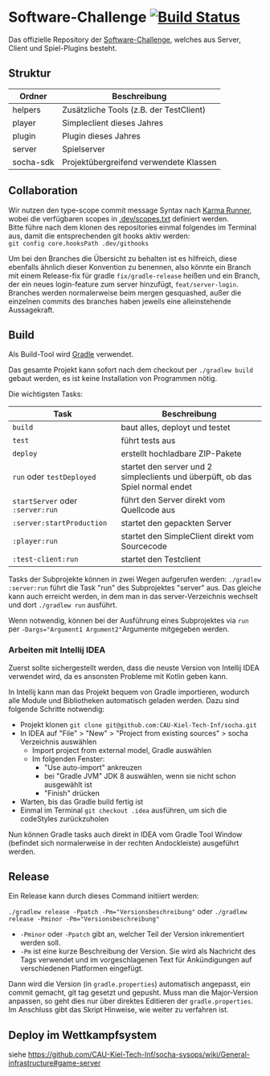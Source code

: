 # Software-Challenge [![Build Status](https://travis-ci.com/CAU-Kiel-Tech-Inf/socha.svg?branch=master)](https://travis-ci.com/CAU-Kiel-Tech-Inf/socha)

Das offizielle Repository der [Software-Challenge](https://www.software-challenge.de/), welches aus Server, Client und Spiel-Plugins besteht.

## Struktur

| Ordner | Beschreibung |
| ------ | ------------ |
| helpers | Zusätzliche Tools (z.B. der TestClient) |
| player | Simpleclient dieses Jahres |
| plugin | Plugin dieses Jahres |
| server | Spielserver |
| socha-sdk | Projektübergreifend verwendete Klassen |

## Collaboration

Wir nutzen den type-scope commit message Syntax nach [Karma Runner](http://karma-runner.github.io/4.0/dev/git-commit-msg.html), wobei die verfügbaren scopes in [.dev/scopes.txt](.dev/scopes.txt) definiert werden.  
Bitte führe nach dem klonen des repositories einmal folgendes im Terminal aus, damit die entsprechenden git hooks aktiv werden:  
 `git config core.hooksPath .dev/githooks`

Um bei den Branches die Übersicht zu behalten ist es hilfreich, diese ebenfalls ähnlich dieser Konvention zu benennen, also könnte ein Branch mit einem Release-fix für gradle `fix/gradle-release` heißen und ein Branch, der ein neues login-feature zum server hinzufügt, `feat/server-login`.  
Branches werden normalerweise beim mergen gesquashed, außer die einzelnen commits des branches haben jeweils eine alleinstehende Aussagekraft.

## Build

Als Build-Tool wird [Gradle](https://gradle.org/) verwendet.

Das gesamte Projekt kann sofort nach dem checkout per `./gradlew build`
gebaut werden, es ist keine Installation von Programmen nötig.

Die wichtigsten Tasks:

| Task | Beschreibung
| ------ | ------------
| `build` | baut alles, deployt und testet
| `test` | führt tests aus
| `deploy` | erstellt hochladbare ZIP-Pakete
| `run` oder `testDeployed` | startet den server und 2 simpleclients und überpüft, ob das Spiel normal endet
| `startServer` oder `:server:run` | führt den Server direkt vom Quellcode aus
| `:server:startProduction` | startet den gepackten Server
| `:player:run` | startet den SimpleClient direkt vom Sourcecode
| `:test-client:run` | startet den Testclient

Tasks der Subprojekte können in zwei Wegen aufgerufen werden:
`./gradlew :server:run` führt die Task "run" des Subprojektes "server" aus.
Das gleiche kann auch erreicht werden, in dem man in das server-Verzeichnis
wechselt und dort `./gradlew run` ausführt.

Wenn notwendig, können bei der Ausführung eines Subprojektes via `run`
per `-Dargs="Argument1 Argument2"`Argumente mitgegeben werden.

### Arbeiten mit Intellij IDEA

Zuerst sollte sichergestellt werden, dass die neuste Version von
Intellij IDEA verwendet wird, da es ansonsten Probleme mit Kotlin
geben kann.

In Intellij kann man das Projekt bequem von Gradle importieren,
wodurch alle Module und Bibliotheken automatisch geladen werden.
Dazu sind folgende Schritte notwendig:

- Projekt klonen `git clone git@github.com:CAU-Kiel-Tech-Inf/socha.git`
- In IDEA auf "File" > "New" > "Project from existing sources" > socha Verzeichnis auswählen
  - Import project from external model, Gradle auswählen
  - Im folgenden Fenster:
    - "Use auto-import" ankreuzen
    - bei "Gradle JVM" JDK 8 auswählen, wenn sie nicht schon ausgewählt ist
    - "Finish" drücken
- Warten, bis das Gradle build fertig ist
- Einmal im Terminal `git checkout .idea` ausführen, um sich die codeStyles zurückzuholen

Nun können Gradle tasks auch direkt in IDEA vom Gradle Tool Window
(befindet sich normalerweise in der rechten Andockleiste) ausgeführt werden.

## Release

Ein Release kann durch dieses Command initiiert werden:

`./gradlew release -Ppatch -Pm="Versionsbeschreibung"`
oder
`./gradlew release -Pminor -Pm="Versionsbeschreibung"`

- `-Pminor` oder `-Ppatch` gibt an, welcher Teil der Version inkrementiert werden soll.
- `-Pm` ist eine kurze Beschreibung der Version. Sie wird als Nachricht des Tags verwendet
  und im vorgeschlagenen Text für Ankündigungen auf verschiedenen Platformen eingefügt.

Dann wird die Version (in `gradle.properties`) automatisch angepasst, ein
commit gemacht, git tag gesetzt und gepusht. Muss man die Major-Version
anpassen, so geht dies nur über direktes Editieren der `gradle.properties`.  Im
Anschluss gibt das Skript Hinweise, wie weiter zu verfahren ist.

## Deploy im Wettkampfsystem

siehe https://github.com/CAU-Kiel-Tech-Inf/socha-sysops/wiki/General-infrastructure#game-server
